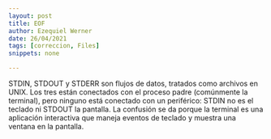 ```yaml
---
layout: post
title: EOF
author: Ezequiel Werner
date: 26/04/2021
tags: [correccion, Files]
snippets: none

---
```


STDIN, STDOUT y STDERR son flujos de datos, tratados como archivos en UNIX.
Los tres están conectados con el proceso padre (comúnmente la terminal), pero
ninguno está conectado con un periférico: STDIN no es el teclado ni STDOUT la 
pantalla. La confusión se da porque la terminal es una aplicación interactiva
que maneja eventos de teclado y muestra una ventana en la pantalla.

